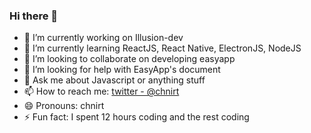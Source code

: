 ### Hi there 👋

<!--
**chnirt/chnirt** is a ✨ _special_ ✨ repository because its `README.md` (this file) appears on your GitHub profile.
Here are some ideas to get you started:

\*literal asterisks\*

- [x] this is a complete item
- [ ] this is an incomplete item
- [x] @mentions, #refs, [links](),
**formatting**, and <del>tags</del>
supported
- [x] list syntax required (any
unordered or ordered list
supported)
### Learn more
* https://guides.github.com/pdfs/markdown-cheatsheet-online.pdf
-->

- 🔭 I’m currently working on Illusion-dev
- 🌱 I’m currently learning ReactJS, React Native, ElectronJS, NodeJS
- 👯 I’m looking to collaborate on developing easyapp
- 🤔 I’m looking for help with EasyApp's document
- 💬 Ask me about Javascript or anything stuff
- 📫 How to reach me: [twitter - @chnirt](https://twitter.com/chnirt)
- 😄 Pronouns: chnirt
- ⚡ Fun fact: I spent 12 hours coding and the rest coding

